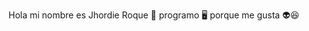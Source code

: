 
<!---
roke741/roke741 is a ✨ special ✨ repository because its `README.md` (this file) appears on your GitHub profile.
You can click the Preview link to take a look at your changes.
--->
Hola mi nombre es Jhordie Roque 👦 programo 🖥️ porque me gusta 👽😆
